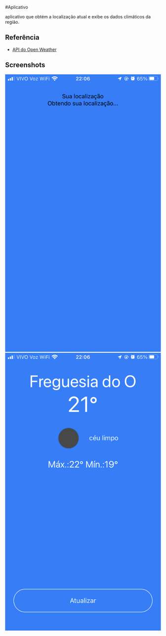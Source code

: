#Aplicativo

aplicativo que obtém a localização atual e exibe os dados climáticos da região.

## Referência

- [API do Open Weather](https://openweathermap.org/api)

## Screenshots

![App Screenshot](https://raw.githubusercontent.com/adrianodesenv/desafio_builders/main/screenshots/image0.PNG)
![App Screenshot](https://github.com/adrianodesenv/desafio_builders/blob/main/screenshots/image1.png?raw=true)
